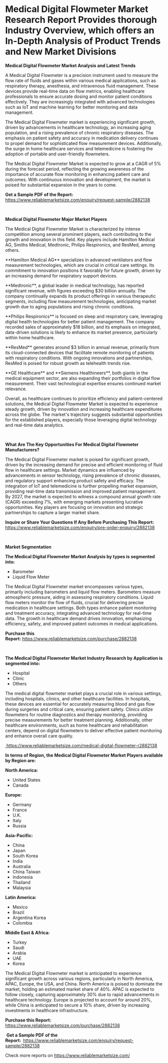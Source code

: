 <p><h1>Medical Digital Flowmeter Market Research Report Provides thorough Industry Overview, which offers an In-Depth Analysis of Product Trends and New Market Divisions</h1></p><p><strong>Medical Digital Flowmeter Market Analysis and Latest Trends</strong></p>
<p><p>A Medical Digital Flowmeter is a precision instrument used to measure the flow rate of fluids and gases within various medical applications, such as respiratory therapy, anesthesia, and intravenous fluid management. These devices provide real-time data on flow metrics, enabling healthcare professionals to ensure accurate dosing and monitor patient conditions effectively. They are increasingly integrated with advanced technologies such as IoT and machine learning for better monitoring and data management.</p><p>The Medical Digital Flowmeter market is experiencing significant growth, driven by advancements in healthcare technology, an increasing aging population, and a rising prevalence of chronic respiratory diseases. The emphasis on patient safety and accuracy in medication delivery continues to propel demand for sophisticated flow measurement devices. Additionally, the surge in home healthcare services and telemedicine is fostering the adoption of portable and user-friendly flowmeters. </p><p>The Medical Digital Flowmeter Market is expected to grow at a CAGR of 5% during the forecast period, reflecting the growing awareness of the importance of accurate flow monitoring in enhancing patient care and outcomes. With continuous innovation and development, the market is poised for substantial expansion in the years to come.</p></p>
<p><strong>Get a Sample PDF of the Report:&nbsp;</strong> <a href="https://www.reliablemarketsize.com/enquiry/request-sample/2882138?utm_campaign=2944&utm_medium=2&utm_source=Github&utm_content=ia&utm_term=12032025&utm_id=medical-digital-flowmeter">https://www.reliablemarketsize.com/enquiry/request-sample/2882138</a></p>
<p>&nbsp;</p>
<p><strong>Medical Digital Flowmeter Major Market Players</strong></p>
<p><p>The Medical Digital Flowmeter Market is characterized by intense competition among several prominent players, each contributing to the growth and innovation in this field. Key players include Hamilton Medical AG, Smiths Medical, Medtronic, Philips Respironics, and ResMed, among others.</p><p>**Hamilton Medical AG** specializes in advanced ventilators and flow measurement technologies, which are crucial in critical care settings. Its commitment to innovation positions it favorably for future growth, driven by an increasing demand for respiratory support devices.</p><p>**Medtronic**, a global leader in medical technology, has reported significant revenue, with figures exceeding $30 billion annually. The company continually expands its product offerings in various therapeutic segments, including flow measurement technologies, anticipating market growth due to aging populations and rising chronic conditions.</p><p>**Philips Respironics** is focused on sleep and respiratory care, leveraging digital health technologies for better patient management. The company recorded sales of approximately $18 billion, and its emphasis on integrated, data-driven solutions is likely to enhance its market presence, particularly within home healthcare.</p><p>**ResMed** generates around $3 billion in annual revenue, primarily from its cloud-connected devices that facilitate remote monitoring of patients with respiratory conditions. With ongoing innovations and partnerships, ResMed is poised for robust growth as telehealth trends rise.</p><p>**GE Healthcare** and **Siemens Healthineers**, both giants in the medical equipment sector, are also expanding their portfolios in digital flow measurement. Their vast technological expertise ensures continued market relevance.</p><p>Overall, as healthcare continues to prioritize efficiency and patient-centered solutions, the Medical Digital Flowmeter Market is expected to experience steady growth, driven by innovation and increasing healthcare expenditures across the globe. The market's trajectory suggests substantial opportunities for the established players, especially those leveraging digital technology and real-time data analytics.</p></p>
<p>&nbsp;</p>
<p><strong>What Are The Key Opportunities For Medical Digital Flowmeter Manufacturers?</strong></p>
<p><p>The Medical Digital Flowmeter market is poised for significant growth, driven by the increasing demand for precise and efficient monitoring of fluid flow in healthcare settings. Market dynamics are influenced by advancements in sensor technology, rising prevalence of chronic diseases, and regulatory support enhancing product safety and efficacy. The integration of IoT and telemedicine is further propelling market expansion, providing real-time data transmission and improved patient management. By 2027, the market is expected to witness a compound annual growth rate (CAGR) exceeding 7%, with emerging markets presenting lucrative opportunities. Key players are focusing on innovation and strategic partnerships to capture a larger market share.</p></p>
<p><strong>Inquire or Share Your Questions If Any Before Purchasing This Report:</strong> <a href="https://www.reliablemarketsize.com/enquiry/pre-order-enquiry/2882138?utm_campaign=2944&utm_medium=2&utm_source=Github&utm_content=ia&utm_term=12032025&utm_id=medical-digital-flowmeter">https://www.reliablemarketsize.com/enquiry/pre-order-enquiry/2882138</a></p>
<p>&nbsp;</p>
<p><strong>Market Segmentation</strong></p>
<p><strong>The Medical Digital Flowmeter Market Analysis by types is segmented into:</strong></p>
<p><ul><li> Barometer</li><li>Liquid Flow Meter </li></ul></p>
<p><p>The Medical Digital Flowmeter market encompasses various types, primarily including barometers and liquid flow meters. Barometers measure atmospheric pressure, aiding in assessing respiratory conditions. Liquid flow meters monitor the flow of fluids, crucial for delivering precise medication in healthcare settings. Both types enhance patient monitoring and treatment accuracy, integrating advanced technology for real-time data. The growth in healthcare demand drives innovation, emphasizing efficiency, safety, and improved patient outcomes in medical applications.</p></p>
<p><strong>Purchase this Report:&nbsp;</strong><a href="https://www.reliablemarketsize.com/purchase/2882138?utm_campaign=2944&utm_medium=2&utm_source=Github&utm_content=ia&utm_term=12032025&utm_id=medical-digital-flowmeter">https://www.reliablemarketsize.com/purchase/2882138</a></p>
<p>&nbsp;</p>
<p><strong>The Medical Digital Flowmeter Market Industry Research by Application is segmented into:</strong></p>
<p><ul><li> Hospital</li><li>Clinic</li><li>Others </li></ul></p>
<p><p>The medical digital flowmeter market plays a crucial role in various settings, including hospitals, clinics, and other healthcare facilities. In hospitals, these devices are essential for accurately measuring blood and gas flow during surgeries and critical care, ensuring patient safety. Clinics utilize flowmeters for routine diagnostics and therapy monitoring, providing precise measurements for better treatment planning. Additionally, other healthcare environments, such as home healthcare and rehabilitation centers, depend on digital flowmeters to deliver effective patient monitoring and enhance overall care quality.</p></p>
<p><a href="https://www.reliablemarketsize.com/medical-digital-flowmeter-r2882138?utm_campaign=2944&utm_medium=2&utm_source=Github&utm_content=ia&utm_term=12032025&utm_id=medical-digital-flowmeter">&nbsp;https://www.reliablemarketsize.com/medical-digital-flowmeter-r2882138</a></p>
<p><strong>In terms of Region, the Medical Digital Flowmeter Market Players available by Region are:</strong></p>
<p>
    <p> <strong> North America: </strong>
        <ul>
            <li>United States</li>
            <li>Canada</li>
        </ul>
        </p> 
    <p> <strong> Europe: </strong>
        <ul>
            <li>Germany</li>
            <li>France</li>
            <li>U.K.</li>
            <li>Italy</li>
            <li>Russia</li>
        </ul>
        </p> 
    <p> <strong> Asia-Pacific: </strong>
        <ul>
            <li>China</li>
            <li>Japan</li>
            <li>South Korea</li>
            <li>India</li>
            <li>Australia</li>
            <li>China Taiwan</li>
            <li>Indonesia</li>
            <li>Thailand</li>
            <li>Malaysia</li>
        </ul>
        </p> 
    <p> <strong> Latin America: </strong>
        <ul>
            <li>Mexico</li>
            <li>Brazil</li>
            <li>Argentina Korea</li>
            <li>Colombia</li>
        </ul>
        </p> 
    <p> <strong> Middle East & Africa: </strong>
        <ul>
            <li>Turkey</li>
            <li>Saudi</li>
            <li>Arabia</li>
            <li>UAE</li>
            <li>Korea</li>
        </ul>
    </p>
    </p>
<p><p>The Medical Digital Flowmeter market is anticipated to experience significant growth across various regions, particularly in North America, APAC, Europe, the USA, and China. North America is poised to dominate the market, holding an estimated market share of 40%. APAC is expected to follow closely, capturing approximately 30% due to rapid advancements in healthcare technology. Europe is projected to account for around 20%, while China is anticipated to secure a 10% share, driven by increasing investments in healthcare infrastructure.</p></p>
<p><strong>Purchase this Report: </strong><a href="https://www.reliablemarketsize.com/purchase/2882138?utm_campaign=2944&utm_medium=2&utm_source=Github&utm_content=ia&utm_term=12032025&utm_id=medical-digital-flowmeter">https://www.reliablemarketsize.com/purchase/2882138</a></p>
<p>&nbsp;<strong>Get a Sample PDF of the Report:&nbsp;&nbsp;</strong><a href="https://www.reliablemarketsize.com/enquiry/request-sample/2882138?utm_campaign=2944&utm_medium=2&utm_source=Github&utm_content=ia&utm_term=12032025&utm_id=medical-digital-flowmeter">https://www.reliablemarketsize.com/enquiry/request-sample/2882138</a></p>
<p><strong></strong></p>
<p>Check more reports on <a href="https://www.reliablemarketsize.com/?utm_campaign=2944&utm_medium=2&utm_source=Github&utm_content=ia&utm_term=12032025&utm_id=medical-digital-flowmeter">https://www.reliablemarketsize.com/</a></p>